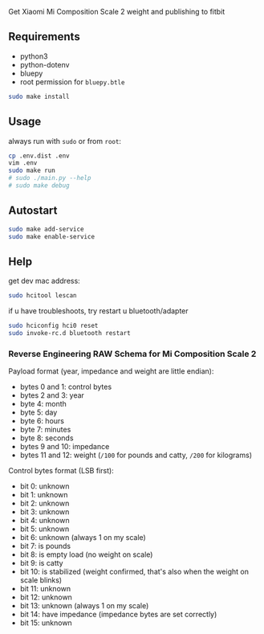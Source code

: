 Get Xiaomi Mi Composition Scale 2 weight and publishing to fitbit

## Requirements

 * python3
 * python-dotenv
 * bluepy
 * root permission for `bluepy.btle`

```bash
sudo make install
```

## Usage

always run with `sudo` or from `root`:

```bash
cp .env.dist .env
vim .env
sudo make run
# sudo ./main.py --help
# sudo make debug
```

## Autostart

```bash
sudo make add-service
sudo make enable-service

```
## Help

get dev mac address:

```bash
sudo hcitool lescan
```

if u have troubleshoots, try restart u bluetooth/adapter

```bash
sudo hciconfig hci0 reset
sudo invoke-rc.d bluetooth restart
```

### Reverse Engineering RAW Schema for Mi Composition Scale 2

Payload format (year, impedance and weight are little endian):

* bytes 0 and 1: control bytes
* bytes 2 and 3: year
* byte 4: month
* byte 5: day
* byte 6: hours
* byte 7: minutes
* byte 8: seconds
* bytes 9 and 10: impedance
* bytes 11 and 12: weight (`/100` for pounds and catty, `/200` for kilograms)

Control bytes format (LSB first):

* bit 0:   unknown
* bit 1:   unknown
* bit 2:   unknown
* bit 3:   unknown
* bit 4:   unknown
* bit 5:   unknown
* bit 6:   unknown (always 1 on my scale)
* bit 7:   is pounds
* bit 8:   is empty load (no weight on scale)
* bit 9:   is catty
* bit 10:  is stabilized (weight confirmed, that's also when the weight on scale blinks)
* bit 11:  unknown
* bit 12:  unknown
* bit 13:  unknown (always 1 on my scale)
* bit 14:  have impedance (impedance bytes are set correctly)
* bit 15:  unknown